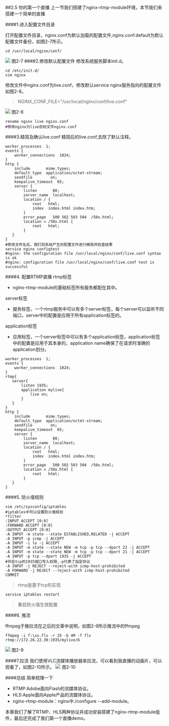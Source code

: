 ##2.5 你的第一个直播
上一节我们搭建了nginx-rtmp-module环境，本节我们来搭建一个简单的直播

####1.进入配置文件目录

打开配置文件目录，nginx.conf为默认加载的配置文件,nginx.conf.default为默认配置文件备份，如图2-7所示。
```
cd /usr/local/nginx/conf/
```
![](/assets/微信截图_20180122155958.png)
图2-7
####2.修改默认配置文件
修改系统服务脚本init.d。
```
cd /etc/init.d/
vim nginx
```
修改文件中nginx.conf为live.conf，修改默认service nginx服务指向的配置文件如图2-8。

>NGINX_CONF_FILE="/usr/local/nginx/conf/live.conf" 


![](/assets/微信截图_20180122160811.png)
图2-8
```
rename nginx live nginx.conf 
#修改nginx为live目标文件nginx.conf
```


####3.精简及确认live.conf
精简后的live.conf,去除了默认注释。
```
worker_processes  1;
events {
    worker_connections  1024;
}
http {
    include       mime.types;
    default_type  application/octet-stream;
    sendfile        on;
    keepalive_timeout  65;
    server {
        listen       80;
        server_name  localhost;
        location / {
            root   html;
            index  index.html index.htm;
        }
        error_page   500 502 503 504  /50x.html;
        location = /50x.html {
            root   html;
        }
   }
}
#修改文件名后，我们将系统产生的配置文件进行精简并检查结果
service nginx configtest
#nginx: the configuration file /usr/local/nginx/conf/live.conf syntax is ok
#nginx: configuration file /usr/local/nginx/conf/live.conf test is successful
```
####4. 配置RTMP直播
rtmp标签
- nginx-rtmp-module的基础标签所有服务都配在其中。

server标签
- 服务标签，一个rtmp服务中可以有多个server标签，每个server可以监听不同端口，server中的配置是应用于所有application标签的。

application标签
- 应用标签，一个server标签中可以有多个application标签，application标签中的配置是应用于其本身的，application name确保了在请求时准确的application划分。



```
worker_processes  1;
events {
    worker_connections  1024;
}
rtmp{
   server{
       listen 1935;
       application mylive{
           live on;
       }
   }
}
http {
    include       mime.types;
    default_type  application/octet-stream;
    sendfile        on;
    keepalive_timeout  65;
    server {
        listen       80;
        server_name  localhost;
        location / {
            root   html;
            index  index.html index.htm;
        }
        error_page   500 502 503 504  /50x.html;
        location = /50x.html {
            root   html;
        }
   }
}

```
####5. 防火墙规则
```
vim /etc/sysconfig/iptables
#iptables中可以设置防火墙规则 
*filter
:INPUT ACCEPT [0:0]
:FORWARD ACCEPT [0:0]
:OUTPUT ACCEPT [0:0]
-A INPUT -m state --state ESTABLISHED,RELATED -j ACCEPT
-A INPUT -p icmp -j ACCEPT
-A INPUT -i lo -j ACCEPT
-A INPUT -m state --state NEW -m tcp -p tcp --dport 22 -j ACCEPT
-A INPUT -m state --state NEW -m tcp -p tcp --dport 21 -j ACCEPT
-A INPUT -p tcp --dport 1935 -j ACCEPT 
#开启tcp的1935端口写入权限,-p代表了指定协议
-A INPUT -j REJECT --reject-with icmp-host-prohibited
-A FORWARD -j REJECT --reject-with icmp-host-prohibited
COMMIT

```
>rtmp是基于tcp的实现

```
service iptables restart
```
>重启防火墙生效配置 

####6. 推流

ffmpeg于推拉流在之后的文章中说明，如图2-9所示推流中的ffmpeg

```
ffmpeg -i f:\xx.flv -r 25 -b 4M -f flv rtmp://172.26.22.30:1935/mylive/6
``` 
![](/assets/微信截图_20180122165156.png)
图2-9

####7.拉流
我们使用VLC流媒体播放器来拉流，可以看到我直播的动画片，可以观看了，如图2-10所示。
![](/assets/微信截图_20180122171123.png)
图2-10

####总结
简单梳理一下
- RTMP:Adobe面向Flash的流媒体协议。
- HLS:Apple面向Apple产品的流媒体协议。
- nginx-rtmp-module：nginx中./configure --add-module。

本章我们了解了RTMP、HLS两种协议并成功安装搭建了nginx-rtmp-module组件，最后还完成了我们第一个直播demo。
